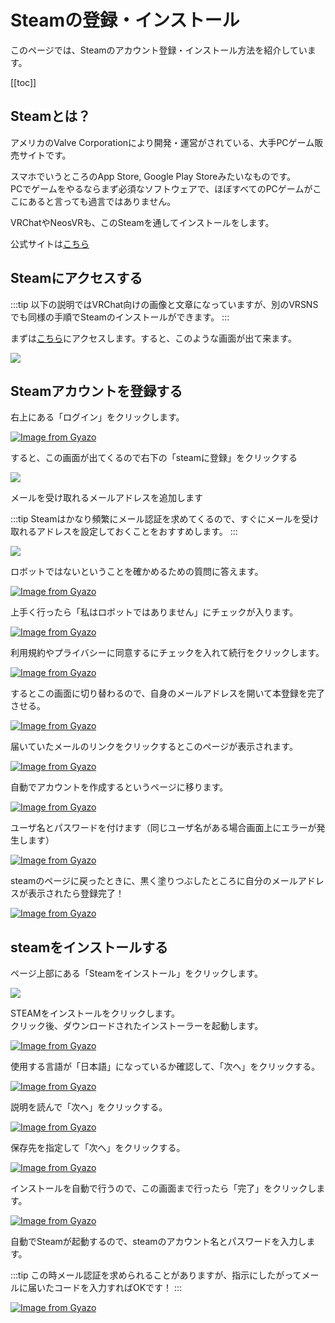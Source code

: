 # Steamの登録・インストール

このページでは、Steamのアカウント登録・インストール方法を紹介しています。

[[toc]]

## Steamとは？

アメリカのValve Corporationにより開発・運営がされている、大手PCゲーム販売サイトです。       

スマホでいうところのApp Store, Google Play Storeみたいなものです。      
PCでゲームをやるならまず必須なソフトウェアで、ほぼすべてのPCゲームがここにあると言っても過言ではありません。

VRChatやNeosVRも、このSteamを通してインストールをします。

公式サイトは[こちら](https://store.steampowered.com/)

## Steamにアクセスする

:::tip
以下の説明ではVRChat向けの画像と文章になっていますが、別のVRSNSでも同様の手順でSteamのインストールができます。
:::

まずは[こちら](https://store.steampowered.com/app/438100/VRChat/)にアクセスします。すると、このような画面が出て来ます。

![](https://i.gyazo.com/415e7d6a943274fcffb5bf5370ef6b6e.png)

## Steamアカウントを登録する

右上にある「ログイン」をクリックします。

[![Image from Gyazo](https://i.gyazo.com/82d0311c20a76049c5bd8347e4b2d026.png)](https://gyazo.com/82d0311c20a76049c5bd8347e4b2d026)

すると、この画面が出てくるので右下の「steamに登録」をクリックする

![](https://i.gyazo.com/48c276b9263f37763d50bac69f4874ee.png)

メールを受け取れるメールアドレスを追加します

:::tip
Steamはかなり頻繁にメール認証を求めてくるので、すぐにメールを受け取れるアドレスを設定しておくことをおすすめします。
:::

![](https://i.gyazo.com/81c780c4279fa019ff0a9d07f989f6c6.png)

ロボットではないということを確かめるための質問に答えます。

[![Image from Gyazo](https://i.gyazo.com/2d91ccb0a1e918ccd76cc6a0cab6730b.png)](https://gyazo.com/2d91ccb0a1e918ccd76cc6a0cab6730b)

上手く行ったら「私はロボットではありません」にチェックが入ります。

[![Image from Gyazo](https://i.gyazo.com/3665652b6833861024b61abf394da72d.png)](https://gyazo.com/3665652b6833861024b61abf394da72d)

利用規約やプライバシーに同意するにチェックを入れて続行をクリックします。

[![Image from Gyazo](https://i.gyazo.com/3706494edb63b88098f90a54279b635c.png)](https://gyazo.com/3706494edb63b88098f90a54279b635c)

するとこの画面に切り替わるので、自身のメールアドレスを開いて本登録を完了させる。

[![Image from Gyazo](https://i.gyazo.com/0180e6de974cb971ee14c8c6c223f8f6.png)](https://gyazo.com/0180e6de974cb971ee14c8c6c223f8f6)

届いていたメールのリンクをクリックするとこのページが表示されます。

[![Image from Gyazo](https://i.gyazo.com/0caea08015bef329799d97ea61e55bb6.png)](https://gyazo.com/0caea08015bef329799d97ea61e55bb6)

自動でアカウントを作成するというページに移ります。

[![Image from Gyazo](https://i.gyazo.com/0c90ba5313d92fd3ca9830a43ed1b58f.png)](https://gyazo.com/0c90ba5313d92fd3ca9830a43ed1b58f)

ユーザ名とパスワードを付けます（同じユーザ名がある場合画面上にエラーが発生します）

[![Image from Gyazo](https://i.gyazo.com/7acd3ada427a3d283cd5e9c669ef9115.png)](https://gyazo.com/7acd3ada427a3d283cd5e9c669ef9115)

steamのページに戻ったときに、黒く塗りつぶしたところに自分のメールアドレスが表示されたら登録完了！

[![Image from Gyazo](https://i.gyazo.com/470759e7e60eb27b586da69502f2e7e6.png)](https://gyazo.com/470759e7e60eb27b586da69502f2e7e6)

## steamをインストールする

ページ上部にある「Steamをインストール」をクリックします。

![](https://i.gyazo.com/943fa59cb746f8d281d5e810cec2f32a.png)

STEAMをインストールをクリックします。       
クリック後、ダウンロードされたインストーラーを起動します。

[![Image from Gyazo](https://i.gyazo.com/6e415d8ed3b58708aecb35f3555c3ac8.png)](https://gyazo.com/6e415d8ed3b58708aecb35f3555c3ac8)

使用する言語が「日本語」になっているか確認して、「次へ」をクリックする。

[![Image from Gyazo](https://i.gyazo.com/0a1447c484d3aa589252a4db8e1279ac.png)](https://gyazo.com/0a1447c484d3aa589252a4db8e1279ac)

説明を読んで「次へ」をクリックする。

[![Image from Gyazo](https://i.gyazo.com/4b7e49e6c467e36f3d88f8580a4031a5.png)](https://gyazo.com/4b7e49e6c467e36f3d88f8580a4031a5)

保存先を指定して「次へ」をクリックする。

[![Image from Gyazo](https://i.gyazo.com/ec2c81e0debd8ff89d10ca76cfef6eb5.png)](https://gyazo.com/ec2c81e0debd8ff89d10ca76cfef6eb5)

インストールを自動で行うので、この画面まで行ったら「完了」をクリックします。

[![Image from Gyazo](https://i.gyazo.com/be2f3b420cfb566dfca3139383d4d07a.png)](https://gyazo.com/be2f3b420cfb566dfca3139383d4d07a)

自動でSteamが起動するので、steamのアカウント名とパスワードを入力します。

:::tip
この時メール認証を求められることがありますが、指示にしたがってメールに届いたコードを入力すればOKです！
:::

[![Image from Gyazo](https://i.gyazo.com/cb6e01b66ac7ddcc1775609a4b2437b5.png)](https://gyazo.com/cb6e01b66ac7ddcc1775609a4b2437b5)